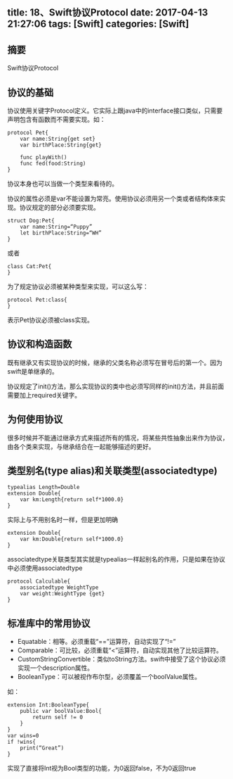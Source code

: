 title: 18、Swift协议Protocol
date: 2017-04-13 21:27:06
tags: [Swift]
categories: [Swift]
---

## 摘要
Swift协议Protocol
<!--more-->


## 协议的基础
	
协议使用关键字Protocol定义。它实际上跟java中的interface接口类似，只需要声明包含有函数而不需要实现。如：

	protocol Pet{
		var name:String{get set}
		var birthPlace:String{get}

		func playWith()
		func fed(food:String)
	}

协议本身也可以当做一个类型来看待的。
	
协议的属性必须是var不能设置为常亮。使用协议必须用另一个类或者结构体来实现。协议规定的部分必须要实现。

	struct Dog:Pet{
		var name:String=“Puppy”
		let birthPlace:String=“WH”
	}
	
或者

	class Cat:Pet{
	}

为了规定协议必须被某种类型来实现，可以这么写：

	protocol Pet:class{
	}

表示Pet协议必须被class实现。

## 协议和构造函数
	
既有继承又有实现协议的时候，继承的父类名称必须写在冒号后的第一个。因为swift是单继承的。

协议规定了init()方法，那么实现协议的类中也必须写同样的init()方法，并且前面需要加上required关键字。

## 为何使用协议
	
很多时候并不能通过继承方式来描述所有的情况，将某些共性抽象出来作为协议，由各个类来实现，与继承结合在一起能够描述的更好。

## 类型别名(type alias)和关联类型(associatedtype)

	typealias Length=Double
	extension Double{
		var km:Length{return self*1000.0}
	}
	
实际上与不用别名时一样，但是更加明确

	extension Double{
		var km:Double{return self*1000.0}
	}

associatedtype关联类型其实就是typealias一样起别名的作用，只是如果在协议中必须使用associatedtype

	protocol Calculable{
		associatedtype WeightType
		var weight:WeightType {get}
	}

## 标准库中的常用协议

* Equatable：相等。必须重载“==”运算符，自动实现了“!=”
* Comparable：可比较，必须重载“<”运算符，自动实现其他了比较运算符。
* CustomStringConvertible：类似toString方法。swift中接受了这个协议必须实现一个description属性。
* BooleanType：可以被视作布尔型，必须覆盖一个boolValue属性。

如：

	extension Int:BooleanType{
		public var boolValue:Bool{
			return self != 0
		}
	}
	var wins=0
	if !wins{
		print(“Great”)
	}
	
实现了直接将Int视为Bool类型的功能，为0返回false，不为0返回true

